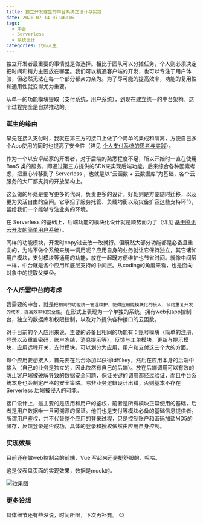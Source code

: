 ```yaml
---
title: 独立开发催生的中台系统之设计与实践
date: 2020-07-14 07:46:16
tags:
  - 中台
  - Serverless
  - 系统设计
categories: 代码人生
---
```


独立开发者最重要的事情就是做选择。相比于团队可以分摊任务，个人则必须决定把时间和精力主要放在哪里。我们可以精通客户端的开发，也可以专注于用户体验，但必然无法在每一个部分都亲力亲为。为了尽可能的提高效率，功能的复用性和通用性就变得尤为重要。

从单一的功能模块提取（支付系统，用户系统），到现在建立统一的中台架构。这个过程完全是自然推动的。

<!--more-->

### 诞生的缘由

早先在接入支付时，我就在第三方的接口上做了个简单的集成和隔离，方便自己多个App使用的同时也提高了安全性（详见 [个人支付系统的思考与实践](/2019/06/11/个人支付系统的思考与实践/)）。

作为一个以安卓起家的开发者，对于后端的熟悉程度不足，所以开始时一直在使用 BaaS 类的服务，即通过第三方提供的SDK来实现后端功能。后来综合各种因素考虑，把重心转移到了 Serverless ，也就是以“云函数 + 云数据库”为基础，各个云服务的大厂都支持的开放架构上。

这么做的坏处是要写更多的代码，负责更多的设计。好处则是方便随时迁移，以及更为灵活自由的空间。它承担了服务托管、负载均衡以及灾备扩容这些支持环节，留给我们一个能够专注业务的环境。

在 Serverless 的基础上，后端功能的模块化设计就是顺势而为了（详见 [基于腾讯云开发的简单用户系统](/2020/03/31/基于腾讯云开发的简单用户系统/)）。

同样的功能模块，开发时copy过去改一改就行。但既然大部分功能都是必备且重复的，为啥不做个系统来统一调用呢？应用自身的业务就让它保持独立，其它诸如用户模块，支付模块等通用的功能，放在一起既方便维护也节省时间。就像中间层一样，中台就是各个应用和底层支持的中间层。从coding的角度来看，也是面向对象中的提取父类😜。

### 个人所需中台的考虑

我需要的中台，就是`把相同的功能统一管理维护，使得应用能模块化的接入，节约重复开发的成本，提高效率和安全性`。在形式上表现为一个单独的系统，拥有web和app控制台，独立的数据库和权限控制，以及对外提供各种接口的云函数。

对于目前的个人应用来说，主要的必备且相同的功能有：账号模块（简单的注册，登录以及重置密码，账户冻结，消息提示等），反馈与工单模块，更新与提示模块，应用远程开关，支付模块。可以划分为应用，用户和支付这三个大的方面。

每个应用要想接入，首先要在后台添加以获得id和key，然后在应用本身的后端中接入（自己的业务是独立的，因此依然有自己的后端）。放在后端调用可以有效的防止客户端被破解导致的数据安全问题，保证关键的调用都经过验证，而且中台系统本身也会制定严格的安全策略。除非业务逻辑设计出错，否则基本不存在 Serverless 后端被侵入的可能。

接口设计上，最主要的是应用和用户的鉴权，前者是所有模块正常使用的基础，后者是用户数据唯一且可溯源的保证。他们也是支付等模块必备的基础信息提供者。所谓用户鉴权，并不代替整个应用的登录过程，只是控制账户和密码加盐MD5的储存，反馈登录是否成功，具体的登录和授权依然由应用自身控制。

### 实现效果

目前还在做web控制台的前端，Vue 写起来还是挺舒服的，哈哈。

这是仪表盘页面的实现效果，数据是mock的。

![效果图](ylxy.png)

### 更多设想

具体细节还有些没说，时间所限，下次再补充。 😊